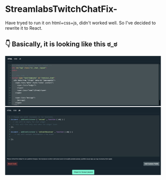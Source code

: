 # StreamlabsTwitchChatFix-
Have tryed to run it on html+css+js, didn't worked well. So I've decided to rewrite it to React.

## 👇 Basically, it is looking like this ಠ_ಠ

![HTML.html](/img/streamLabsCode(html).jpg?raw=true "Optional Title")
![JSx.js](/img/streamLabsCode(js).jpg?raw=true "Optional Title")
